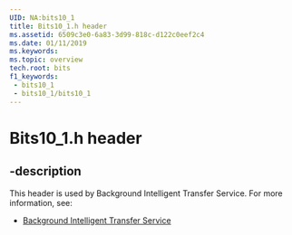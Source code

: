 ```yaml
---
UID: NA:bits10_1
title: Bits10_1.h header
ms.assetid: 6509c3e0-6a83-3d99-818c-d122c0eef2c4
ms.date: 01/11/2019
ms.keywords: 
ms.topic: overview
tech.root: bits
f1_keywords:
 - bits10_1
 - bits10_1/bits10_1
---
```


# Bits10_1.h header


## -description

This header is used by Background Intelligent Transfer Service. For more information, see:

- [Background Intelligent Transfer Service](../_bits/index.md)

